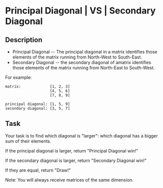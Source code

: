 # Principal Diagonal | VS | Secondary Diagonal

## Description
- Principal Diagonal -- The principal diagonal in a matrix identifies those elements of the matrix running from North-West to South-East.
- Secondary Diagonal -- the secondary diagonal of amatrix identifies those elements of the matrix running from North-East to South-West.

For example:
```
matrix:             [1, 2, 3]
                    [4, 5, 6]
                    [7, 8, 9]

principal diagonal: [1, 5, 9]
secondary diagonal: [3, 5, 7]
```

## Task
Your task is to find which diagonal is "larger": which diagonal has a bigger sum of their elements.

If the principal diagonal is larger, return "Principal Diagonal win!"

If the secondary diagonal is larger, return "Secondary Diagonal win!"

If they are equal, return "Draw!"

Note: You will always receive matrices of the same dimension.